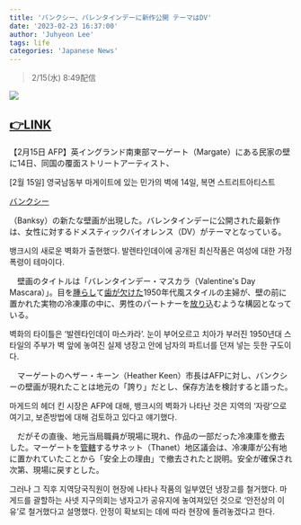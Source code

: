 ```yaml
---
title: 'バンクシー、バレンタインデーに新作公開 テーマはDV'
date: '2023-02-23 16:37:00'
author: 'Juhyeon Lee'
tags: life
categories: 'Japanese News'
---
```


> 2/15(水) 8:49配信


![](https://s3.us-west-2.amazonaws.com/secure.notion-static.com/fbab5ecd-215a-4350-8bff-aeb2b9e7687d/Untitled.png?X-Amz-Algorithm=AWS4-HMAC-SHA256&X-Amz-Content-Sha256=UNSIGNED-PAYLOAD&X-Amz-Credential=AKIAT73L2G45EIPT3X45%2F20230422%2Fus-west-2%2Fs3%2Faws4_request&X-Amz-Date=20230422T130626Z&X-Amz-Expires=3600&X-Amz-Signature=0f4d4d3548f75c5512f72d59302d2307dcdce21093b78252cd212bbcdbd6d0ea&X-Amz-SignedHeaders=host&x-id=GetObject)


## [👉LINK](https://news.yahoo.co.jp/articles/5d951cfc2c8e60e9d50daa4948ff9fe5e3d1038e)


【2月15日 AFP】英イングランド南東部マーゲート（Margate）にある民家の壁に14日、同国の覆面ストリートアーティスト、


[2월 15일] 영국남동부 마게이트에 있는 민가의 벽에 14일, 복면 스트리트아티스트


[バンクシー](https://search.yahoo.co.jp/search?ei=UTF-8&rkf=1&slfr=1&qrw=0&p=%E3%83%90%E3%83%B3%E3%82%AF%E3%82%B7%E3%83%BC&fr=link_kw_nws_direct)


（Banksy）の新たな壁画が出現した。バレンタインデーに公開された最新作は、女性に対するドメスティックバイオレンス（DV）がテーマとなっている。


뱅크시의 새로운 벽화가 출현했다. 발렌타인데이에 공개된 최신작품은 여성에 대한 가정폭령이 테마이다.

　壁画のタイトルは「バレンタインデー・マスカラ（Valentine's Day Mascara）」。目を<u>腫らし</u>て<u>歯が欠けた</u>1950年代風スタイルの主婦が、壁の前に置かれた実物の冷凍庫の中に、男性のパートナーを<u>放り</u>込むような構図となっている。


벽화의 타이틀은 ‘발렌타인데이 마스카라’.
눈이 부어오르고 치아가 부러진 1950년대 스타일의 주부가 벽 앞에 놓여진 실제 냉장고 안에 남자의 파트너를 던져 넣는 듯한 구도이다.



　マーゲートのヘザー・キーン（Heather Keen）市長はAFPに対し、バンクシーの壁画が現れたことは地元の「誇り」だとし、保存方法を検討すると語った。


마게드의 헤더 킨 시장은 AFP에 대해, 뱅크시의 벽화가 나타난 것은 지역의 ‘자랑’으로 여기고, 보존방법에 대해 검토하고 있다고 얘기했다.

　だがその直後、地元当局職員が現場に現れ、作品の一部だった冷凍庫を撤去した。マーゲートを<u>管轄</u>するサネット（Thanet）地区議会は、冷凍庫が公有地に置かれていたことから「安全上の理由」で撤去されたと説明。安全が確保され次第、現場に戻すとした。


그러나 그 직후 지역당국직원이 현장에 나타나 작품의 일부였던 냉장고를 철거했다.
마게드를 괄할하는 사넷 지구의회는 냉자고가 공유지에 놓여져있던 것으로 ‘안전상의 이유’로 철거했다고 설명했다. 안정이 확보되는 데에 따라 현장에 돌려놓겠다고 한다.

